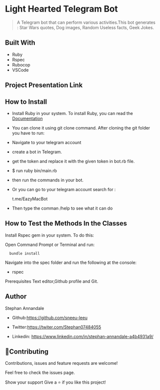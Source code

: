 # Light Hearted Telegram Bot 
> A Telegram bot that can perform various activities.This bot generates : Star Wars quotes, Dog images, Random Useless facts, Geek Jokes.


## Built With

- Ruby
- Rspec
- Rubocop
- VSCode

<h2>Project Presentation Link</h2>



## How to Install

- Install Ruby in your system. To install Ruby, you can read the [Documentation](https://www.ruby-lang.org/en/documentation/installation/)
- You can clone it using git clone command.
After cloning the git folder you have to run:

- Navigate to your telegram account

- create a bot in Telegram.

- get the token and replace it with the given token in bot.rb file.

-  $ run ruby bin/main.rb

- then run the commands in your bot.

- Or you can go to your telegram account search for :
  
  t.me/EazyMacBot

- Then type the comman /help to see what it can do


## How to Test the Methods In the Classes


 Install Rspec gem in your system. To do this:

 Open Command Prompt or Terminal and run:

  ```console
    bundle install
  ```

 Navigate into the spec folder and run the following at the console:

  - rspec

   Prerequisites
   Text editor,Github profile and Git.

   ## Author

   Stephan Annandale

   - Github:https://github.com/sneeu-leeu

   - Twitter:https://twiter.com/Stephan07484055

   - Linkedin: https://www.linkedin.com/in/stephan-annandale-a4b4931a9/


   ## 🤝Contributing 

   Contributions, issues and feature requests are welcome!

   Feel free to check the issues page.

   Show your support
   Give a ⭐️ if you like this project!
